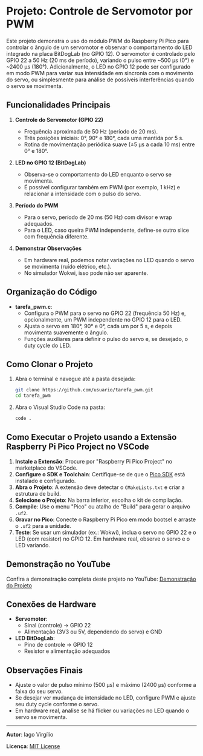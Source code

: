# Projeto: Controle de Servomotor por PWM

Este projeto demonstra o uso do módulo PWM do Raspberry Pi Pico para controlar o ângulo de um servomotor e observar o comportamento do LED integrado na placa BitDogLab (no GPIO 12). O servomotor é controlado pelo GPIO 22 a 50 Hz (20 ms de período), variando o pulso entre ~500 µs (0°) e ~2400 µs (180°). Adicionalmente, o LED no GPIO 12 pode ser configurado em modo PWM para variar sua intensidade em sincronia com o movimento do servo, ou simplesmente para análise de possíveis interferências quando o servo se movimenta.

## Funcionalidades Principais
1. **Controle do Servomotor (GPIO 22)**
   - Frequência aproximada de 50 Hz (período de 20 ms).
   - Três posições iniciais: 0°, 90° e 180°, cada uma mantida por 5 s.
   - Rotina de movimentação periódica suave (±5 µs a cada 10 ms) entre 0° e 180°.

2. **LED no GPIO 12 (BitDogLab)**
   - Observa-se o comportamento do LED enquanto o servo se movimenta.
   - É possível configurar também em PWM (por exemplo, 1 kHz) e relacionar a intensidade com o pulso do servo.

3. **Período do PWM**
   - Para o servo, período de 20 ms (50 Hz) com divisor e wrap adequados.
   - Para o LED, caso queira PWM independente, define-se outro slice com frequência diferente.

4. **Demonstrar Observações**
   - Em hardware real, podemos notar variações no LED quando o servo se movimenta (ruído elétrico, etc.).
   - No simulador Wokwi, isso pode não ser aparente.

## Organização do Código
- **tarefa_pwm.c**:
  - Configura o PWM para o servo no GPIO 22 (frequência 50 Hz) e, opcionalmente, um PWM independente no GPIO 12 para o LED.
  - Ajusta o servo em 180°, 90° e 0°, cada um por 5 s, e depois movimenta suavemente o ângulo.
  - Funções auxiliares para definir o pulso do servo e, se desejado, o duty cycle do LED.

## Como Clonar o Projeto
1. Abra o terminal e navegue até a pasta desejada:
   ```bash
   git clone https://github.com/usuario/tarefa_pwm.git
   cd tarefa_pwm
   ```
2. Abra o Visual Studio Code na pasta:
   ```bash
   code .
   ```

## Como Executar o Projeto usando a Extensão Raspberry Pi Pico Project no VSCode
1. **Instale a Extensão**: Procure por "Raspberry Pi Pico Project" no marketplace do VSCode.
2. **Configure o SDK e Toolchain**: Certifique-se de que o [Pico SDK](https://github.com/raspberrypi/pico-sdk) está instalado e configurado.
3. **Abra o Projeto**: A extensão deve detectar o `CMakeLists.txt` e criar a estrutura de build.
4. **Selecione o Projeto**: Na barra inferior, escolha o kit de compilação.
5. **Compile**: Use o menu "Pico" ou atalho de "Build" para gerar o arquivo `.uf2`.
6. **Gravar no Pico**: Conecte o Raspberry Pi Pico em modo bootsel e arraste o `.uf2` para a unidade.
7. **Teste**: Se usar um simulador (ex.: Wokwi), inclua o servo no GPIO 22 e o LED (com resistor) no GPIO 12. Em hardware real, observe o servo e o LED variando.

## Demonstração no YouTube

Confira a demonstração completa deste projeto no YouTube: [Demonstração do Projeto]( https://youtu.be/v3r7HxhVHQY?si=9-081kpqhTqDcLlP )

## Conexões de Hardware
- **Servomotor**:
  - Sinal (controle) -> GPIO 22
  - Alimentação (3V3 ou 5V, dependendo do servo) e GND
- **LED BitDogLab**:
  - Pino de controle -> GPIO 12
  - Resistor e alimentação adequados

## Observações Finais
- Ajuste o valor de pulso mínimo (500 µs) e máximo (2400 µs) conforme a faixa do seu servo.
- Se desejar ver mudança de intensidade no LED, configure PWM e ajuste seu duty cycle conforme o servo.
- Em hardware real, analise se há flicker ou variações no LED quando o servo se movimenta.

---
**Autor**: Iago Virgílio

**Licença**: [MIT License](LICENSE)

